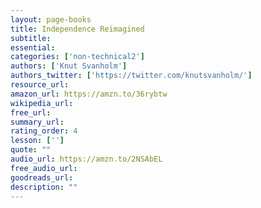 ```yaml
---
layout: page-books
title: Independence Reimagined
subtitle: 
essential: 
categories: ['non-technical2']
authors: ['Knut Svanholm']
authors_twitter: ['https://twitter.com/knutsvanholm/']
resource_url: 
amazon_url: https://amzn.to/36rybtw
wikipedia_url: 
free_url: 
summary_url: 
rating_order: 4
lesson: ['']
quote: ""
audio_url: https://amzn.to/2NSAbEL
free_audio_url: 
goodreads_url: 
description: ""
---
```

